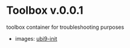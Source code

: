 # Toolbox v.0.0.1

toolbox container for troubleshooting purposes
 - images: [ubi9-init](registry.access.redhat.com/ubi9/ubi-init)
